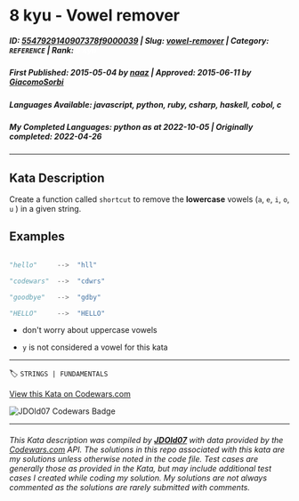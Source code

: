 # 8 kyu - Vowel remover

##### **ID**: [5547929140907378f9000039](https://www.codewars.com/kata/5547929140907378f9000039) | **Slug**: [vowel-remover](https://www.codewars.com/kata/5547929140907378f9000039) | **Category**: `REFERENCE` | **Rank**: <span style="color:white">8 kyu</span>

##### **First Published**: 2015-05-04 ***by*** [naaz](https://www.codewars.com/users/naaz) | **Approved**: 2015-06-11 ***by*** [GiacomoSorbi](https://www.codewars.com/users/GiacomoSorbi)

##### **Languages Available**: javascript, python, ruby, csharp, haskell, cobol, c

##### **My Completed Languages**: python ***as at*** 2022-10-05 | **Originally completed**: 2022-04-26

---

## Kata Description


Create a function called `shortcut` to remove the **lowercase** vowels (`a`, `e`, `i`, `o`, `u` ) in a given string.



## Examples



```python

"hello"     -->  "hll"

"codewars"  -->  "cdwrs"

"goodbye"   -->  "gdby"

"HELLO"     -->  "HELLO"

```



* don't worry about uppercase vowels

* `y` is not considered a vowel for this kata

---


🏷 `STRINGS | FUNDAMENTALS`


[View this Kata on Codewars.com](https://www.codewars.com/kata/5547929140907378f9000039)

![](https://www.codewars.com/users/jdold07/badges/large "JDOld07 Codewars Badge")

---

###### *This Kata description was compiled by [**JDOld07**](https://tpstech.dev) with data provided by the [Codewars.com](https://www.codewars.com) API.  The solutions in this repo associated with this kata are my solutions unless otherwise noted in the code file.  Test cases are generally those as provided in the Kata, but may include additional test cases I created while coding my solution.  My solutions are not always commented as the solutions are rarely submitted with comments.*
